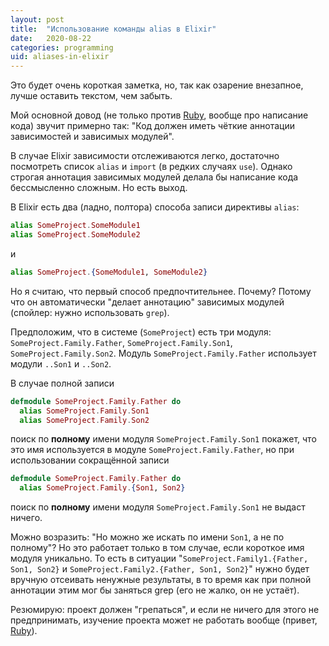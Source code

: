 ```yaml
---
layout: post
title:  "Использование команды alias в Elixir"
date:   2020-08-22
categories: programming
uid: aliases-in-elixir
---
```


Это будет очень короткая заметка, но, так как озарение внезапное, лучше оставить текстом, чем забыть.

Мой основной довод (не только против [Ruby](https://www.ruby-lang.org/), вообще про написание кода) звучит примерно так: "Код должен иметь чёткие аннотации зависимостей и зависимых модулей".

В случае Elixir зависимости отслеживаются легко, достаточно посмотреть список `alias` и `import` (в редких случаях `use`). Однако строгая аннотация зависимых модулей делала бы написание кода бессмысленно сложным. Но есть выход.

В Elixir есть два (ладно, полтора) способа записи директивы `alias`:
```elixir
alias SomeProject.SomeModule1
alias SomeProject.SomeModule2
```
и
```elixir
alias SomeProject.{SomeModule1, SomeModule2}
```

Но я считаю, что первый способ предпочтительнее. Почему? Потому что он автоматически "делает аннотацию" зависимых модулей (спойлер: нужно использовать `grep`).

Предположим, что в системе (`SomeProject`) есть три модуля: `SomeProject.Family.Father`, `SomeProject.Family.Son1`, `SomeProject.Family.Son2`. Модуль `SomeProject.Family.Father` использует модули `..Son1` и `..Son2`.

В случае полной записи
```elixir
defmodule SomeProject.Family.Father do
  alias SomeProject.Family.Son1
  alias SomeProject.Family.Son2
```
поиск по **полному** имени модуля `SomeProject.Family.Son1` покажет, что это имя используется в модуле `SomeProject.Family.Father`, но при использовании сокращённой записи
```elixir
defmodule SomeProject.Family.Father do
  alias SomeProject.Family.{Son1, Son2}
```
поиск по **полному** имени модуля `SomeProject.Family.Son1` не выдаст ничего.

Можно возразить: "Но можно же искать по имени `Son1`, а не по полному"? Но это работает только в том случае, если короткое имя модуля уникально. То есть в ситуации "`SomeProject.Family1.{Father, Son1, Son2}` и `SomeProject.Family2.{Father, Son1, Son2}`" нужно будет вручную отсеивать ненужные результаты, в то время как при полной аннотации этим мог бы заняться grep (его не жалко, он не устаёт).

Резюмирую: проект должен "грепаться", и если не ничего для этого не предпринимать, изучение проекта может не работать вообще (привет, [Ruby](https://www.ruby-lang.org/)).
